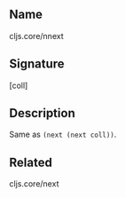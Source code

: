 ## Name
cljs.core/nnext

## Signature
[coll]

## Description

Same as `(next (next coll))`.

## Related
cljs.core/next
